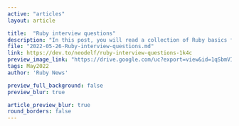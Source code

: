 ```yaml
---
active: "articles"
layout: article

title:  "Ruby interview questions"
description: "In this post, you will read a collection of Ruby basics for a Middle-level developer."
file: "2022-05-26-Ruby-interview-questions.md"
link: https://dev.to/neodelf/ruby-interview-questions-1k4c
preview_image_link: "https://drive.google.com/uc?export=view&id=1qSbmVIV5KvjxC59UFosHqs8eeEfDp0yq"
tags: May2022
author: 'Ruby News'

preview_full_background: false
preview_blur: true

article_preview_blur: true
round_borders: false
---
```

